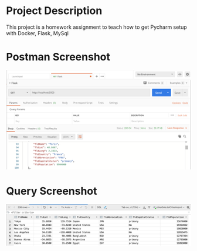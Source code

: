 # Project Description
This project is a homework assignment to teach how to get Pycharm setup with Docker, Flask, MySql

# Postman Screenshot
![postman request output](screenshots/postman.png)

# Query Screenshot
![pycharm data query](screenshots/query.png)